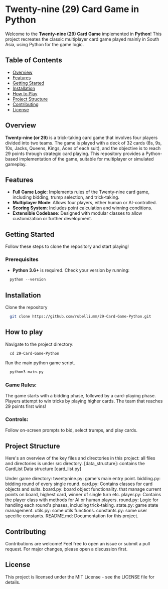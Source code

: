 # Twenty-nine (29) Card Game in Python

Welcome to the **Twenty-nine (29) Card Game** implemented in **Python**! This project recreates the classic multiplayer card game played mainly in South Asia, using Python for the game logic.

## Table of Contents
- [Overview](#overview)
- [Features](#features)
- [Getting Started](#getting-started)
- [Installation](#installation)
- [How to Play](#how-to-play)
- [Project Structure](#project-structure)
- [Contributing](#contributing)
- [License](#license)

## Overview
**Twenty-nine (or 29)** is a trick-taking card game that involves four players divided into two teams. The game is played with a deck of 32 cards (8s, 9s, 10s, Jacks, Queens, Kings, Aces of each suit), and the objective is to reach 29 points through strategic card playing. This repository provides a Python-based implementation of the game, suitable for multiplayer or simulated gameplay.

## Features
- **Full Game Logic**: Implements rules of the Twenty-nine card game, including bidding, trump selection, and trick-taking.
- **Multiplayer Mode**: Allows four players, either human or AI-controlled.
- **Scoring System**: Includes point calculation and winning conditions.
- **Extensible Codebase**: Designed with modular classes to allow customization or further development.

## Getting Started
Follow these steps to clone the repository and start playing!

### Prerequisites
- **Python 3.6+** is required. Check your version by running:
```python
  python --version
```


## Installation
  Clone the repository
```bash
  git clone https://github.com/rubelliumm/29-Card-Game-Python.git
```

## How to play
  Navigate to the project directory:
```
  cd 29-Card-Game-Python
```
  Run the main python game script.
```python
  python3 main.py
```

  ### Game Rules:
  The game starts with a bidding phase, followed by a card-playing phase.
  Players attempt to win tricks by playing higher cards.
  The team that reaches 29 points first wins!

  ### Controls:
  Follow on-screen prompts to bid, select trumps, and play cards.

## Project Structure

Here's an overview of the key files and directories in this project:
all files and directories is under src directory.
[data_structure]: contains the CardList Data structure [card_list.py]

Under game directory:
twentynine.py: game's main entry point.
bidding.py: bidding round of every single round.
card.py: Contains classes for card objects and suits.
board.py: board object functionality. that manage current points on board, highest card, winner of single turn etc.
player.py: Contains the player class with methods for AI or human players.
round.py: Logic for handling each round's phases, including trick-taking.
state.py: game state management.
utils.py: some utils functions.
constants.py: some user specific constants.
README.md: Documentation for this project.

## Contributing
Contributions are welcome! Feel free to open an issue or submit a pull request. For major changes, please open a discussion first.

## License
This project is licensed under the MIT License - see the LICENSE file for details.
